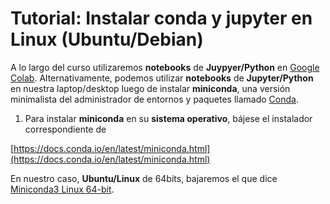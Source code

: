 # Tutorial: Instalar  **conda** y **jupyter** en  **Linux** (Ubuntu/Debian)

A lo largo del curso utilizaremos **notebooks** de **Juypyer/Python** en [Google Colab](https://colab.research.google.com). Alternativamente, podemos utilizar **notebooks** de **Jupyter/Python** en nuestra laptop/desktop luego de instalar **miniconda**, una versión minimalista del administrador de entornos y paquetes llamado [Conda](https://docs.conda.io/en/latest/).

1. Para instalar **miniconda** en su **sistema operativo**, bájese el instalador correspondiente de

  [https://docs.conda.io/en/latest/miniconda.html](https://docs.conda.io/en/latest/miniconda.html)
  
En nuestro caso, **Ubuntu/Linux** de 64bits, bajaremos el que dice [Miniconda3 Linux 64-bit](https://repo.anaconda.com/miniconda/Miniconda3-latest-Linux-x86_64.sh).
  
  
